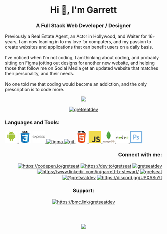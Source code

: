 <h1 align="center">Hi 👋, I'm Garrett</h1>
<h3 align="center">A Full Stack Web Developer / Designer</h3>
<p align="left">
  Previously a Real Estate Agent, an Actor in Hollywood, and Waiter for 16+ years, I am now leaning in to my love for computers, and my passion to create websites and applications that can benefit users on a daily basis. 
  </br>
  </br>
  I've noticed when I'm not coding, I am thinking about coding, and probably sitting on Figma jotting out designs for another new website, and helping those that follow me on Social Media get an updated website that matches their personality, and their needs.
  </br>
  </br>
  No one told me that coding would become an addiction, and the only prescription is to code more.
</p>
<p align="center"> <img src="https://streak-stats.demolab.com?user=GretSeat&theme=dark"/></p>

<p align="center"> <a href="https://twitter.com/gretseatdev" target="blank"><img src="https://img.shields.io/twitter/follow/gretseatdev?logo=twitter&style=for-the-badge" alt="gretseatdev" /></a> </p>

<h3 align="left">Languages and Tools:</h3>
<p align="left"> <a href="https://developer.android.com" target="_blank" rel="noreferrer"> <img src="https://raw.githubusercontent.com/devicons/devicon/master/icons/android/android-original-wordmark.svg" alt="android" width="40" height="40"/> </a> <img src="https://raw.githubusercontent.com/devicons/devicon/master/icons/css3/css3-original-wordmark.svg" alt="css3" width="40" height="40"/> </a> <a href="https://expressjs.com" target="_blank" rel="noreferrer"> <img src="https://raw.githubusercontent.com/devicons/devicon/master/icons/express/express-original-wordmark.svg" alt="express" width="40" height="40"/> </a> <a href="https://www.figma.com/" target="_blank" rel="noreferrer"> <img src="https://www.vectorlogo.zone/logos/figma/figma-icon.svg" alt="figma" width="40" height="40"/> </a>  <a href="https://git-scm.com/" target="_blank" rel="noreferrer"> <img src="https://www.vectorlogo.zone/logos/git-scm/git-scm-icon.svg" alt="git" width="40" height="40"/> </a> <a href="https://www.w3.org/html/" target="_blank" rel="noreferrer"> <img src="https://raw.githubusercontent.com/devicons/devicon/master/icons/html5/html5-original-wordmark.svg" alt="html5" width="40" height="40"/> </a> <a href="https://developer.mozilla.org/en-US/docs/Web/JavaScript" target="_blank" rel="noreferrer"> <img src="https://raw.githubusercontent.com/devicons/devicon/master/icons/javascript/javascript-original.svg" alt="javascript" width="40" height="40"/> </a> <a href="https://www.mongodb.com/" target="_blank" rel="noreferrer"> <img src="https://raw.githubusercontent.com/devicons/devicon/master/icons/mongodb/mongodb-original-wordmark.svg" alt="mongodb" width="40" height="40"/> </a> <a href="https://nodejs.org" target="_blank" rel="noreferrer"> <img src="https://raw.githubusercontent.com/devicons/devicon/master/icons/nodejs/nodejs-original-wordmark.svg" alt="nodejs" width="40" height="40"/> </a> <a href="https://www.photoshop.com/en" target="_blank" rel="noreferrer"> <img src="https://raw.githubusercontent.com/devicons/devicon/master/icons/photoshop/photoshop-line.svg" alt="photoshop" width="40" height="40"/> </a> </p>

<h3 align="right">Connect with me:</h3>
<p align="right">
<a href="https://codepen.io/https://codepen.io/gretseat" target="blank"><img align="center" src="https://raw.githubusercontent.com/rahuldkjain/github-profile-readme-generator/master/src/images/icons/Social/codepen.svg" alt="https://codepen.io/gretseat" height="30" width="40" /></a>
<a href="https://dev.to/https://dev.to/gretseat" target="blank"><img align="center" src="https://raw.githubusercontent.com/rahuldkjain/github-profile-readme-generator/master/src/images/icons/Social/devto.svg" alt="https://dev.to/gretseat" height="30" width="40" /></a>
<a href="https://twitter.com/gretseatdev" target="blank"><img align="center" src="https://raw.githubusercontent.com/rahuldkjain/github-profile-readme-generator/master/src/images/icons/Social/twitter.svg" alt="gretseatdev" height="30" width="40" /></a>
<a href="https://linkedin.com/in/https://www.linkedin.com/in/garrett-b-stewart/" target="blank"><img align="center" src="https://raw.githubusercontent.com/rahuldkjain/github-profile-readme-generator/master/src/images/icons/Social/linked-in-alt.svg" alt="https://www.linkedin.com/in/garrett-b-stewart/" height="30" width="40" /></a>
<a href="https://instagram.com/gretseat" target="blank"><img align="center" src="https://raw.githubusercontent.com/rahuldkjain/github-profile-readme-generator/master/src/images/icons/Social/instagram.svg" alt="gretseat" height="30" width="40" /></a>
<a href="https://medium.com/@gretseatdev" target="blank"><img align="center" src="https://raw.githubusercontent.com/rahuldkjain/github-profile-readme-generator/master/src/images/icons/Social/medium.svg" alt="@gretseatdev" height="30" width="40" /></a>
<a href="https://discord.gg/https://discord.gg/UPXASuYt" target="blank"><img align="center" src="https://raw.githubusercontent.com/rahuldkjain/github-profile-readme-generator/master/src/images/icons/Social/discord.svg" alt="https://discord.gg/UPXASuYt" height="30" width="40" /></a>
</p>




<h3 align="center">Support:</h3>
<p align="center"><a href="https://www.buymeacoffee.com/https://bmc.link/gretseatdev"> <img align="center" src="https://cdn.buymeacoffee.com/buttons/v2/default-yellow.png" height="50" width="210" alt="https://bmc.link/gretseatdev" /></a></p><br><br>
<p align="center">
  <img src="https://www.codewars.com/users/GretSeat/badges/large">
</p>

